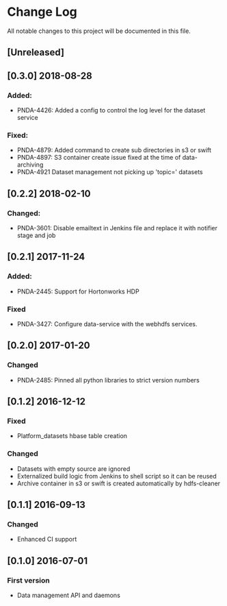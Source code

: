 # Change Log
All notable changes to this project will be documented in this file.

## [Unreleased]

## [0.3.0] 2018-08-28
### Added:
- PNDA-4426: Added a config to control the log level for the dataset service
### Fixed:
- PNDA-4879: Added command to create sub directories in s3 or swift
- PNDA-4897: S3 container create issue fixed at the time of data-archiving
- PNDA-4921 Dataset management not picking up 'topic=' datasets

## [0.2.2] 2018-02-10
### Changed:
- PNDA-3601: Disable emailtext in Jenkins file and replace it with notifier stage and job

## [0.2.1] 2017-11-24
### Added:
- PNDA-2445: Support for Hortonworks HDP

### Fixed
- PNDA-3427: Configure data-service with the webhdfs services.

## [0.2.0] 2017-01-20
### Changed
- PNDA-2485: Pinned all python libraries to strict version numbers

## [0.1.2] 2016-12-12
### Fixed
- Platform\_datasets hbase table creation

### Changed
- Datasets with empty source are ignored
- Externalized build logic from Jenkins to shell script so it can be reused
- Archive container in s3 or swift is created automatically by hdfs-cleaner

## [0.1.1] 2016-09-13
### Changed
- Enhanced CI support

## [0.1.0] 2016-07-01
### First version
- Data management API and daemons
